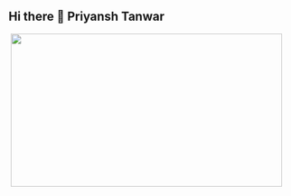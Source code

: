 ## Hi there 👋 Priyansh Tanwar
<div>
  <img src=""/>
  <img src="https://giphy.com/embed/3ov9jNziFTMfzSumAw" width="480" height="271" style="" frameBorder="0" class="giphy-embed" allowFullScreen></img>
</div>

<!--
**priyanshtan/priyanshtan** is a ✨ _special_ ✨ repository because its `README.md` (this file) appears on your GitHub profile.

Here are some ideas to get you started:

- 🔭 I’m currently working on ...
- 🌱 I’m currently learning ...
- 👯 I’m looking to collaborate on ...
- 🤔 I’m looking for help with ...
- 💬 Ask me about ...
- 📫 How to reach me: ...
- 😄 Pronouns: ...
- ⚡ Fun fact: ...
-->
